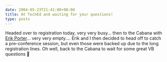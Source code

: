 ```yaml
---
date: 2004-05-23T21:41:00+00:00
title: At TechEd and waiting for your questions!
type: posts
---
```


Headed over to registration today, very very busy... then to the Cabana with [Erik Porter](http://weblogs.asp.net/eporter/archive/2004/05/23/139838.aspx)... very very empty.... Erik and I then decided to head off to catch a pre-conference session, but even those were backed up due to the long registration lines. Oh well, back to the Cabana to wait for some great VB questions 🙂
